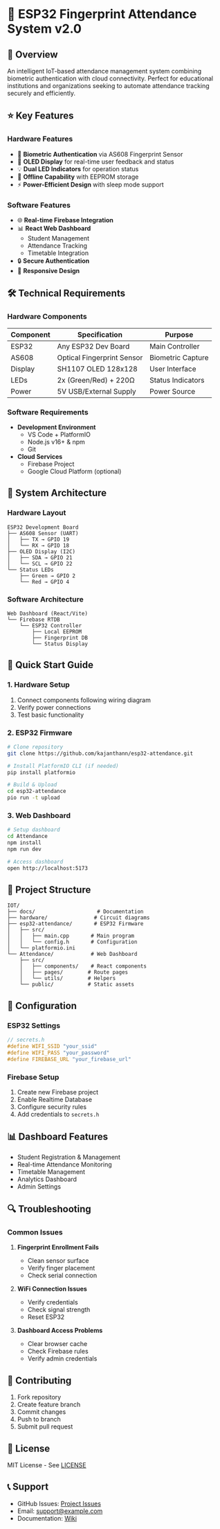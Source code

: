 # 📌 ESP32 Fingerprint Attendance System v2.0

## 📖 Overview
An intelligent IoT-based attendance management system combining biometric authentication with cloud connectivity. Perfect for educational institutions and organizations seeking to automate attendance tracking securely and efficiently.

## ⭐ Key Features
### Hardware Features
- 🔐 **Biometric Authentication** via AS608 Fingerprint Sensor
- 📱 **OLED Display** for real-time user feedback and status
- 💡 **Dual LED Indicators** for operation status
- 🔌 **Offline Capability** with EEPROM storage
- ⚡ **Power-Efficient Design** with sleep mode support

### Software Features
- 🌐 **Real-time Firebase Integration**
- 📊 **React Web Dashboard**
  - Student Management
  - Attendance Tracking
  - Timetable Integration
- 🔒 **Secure Authentication**
- 📱 **Responsive Design**

## 🛠️ Technical Requirements

### Hardware Components
| Component | Specification | Purpose |
|-----------|---------------|----------|
| ESP32 | Any ESP32 Dev Board | Main Controller |
| AS608 | Optical Fingerprint Sensor | Biometric Capture |
| Display | SH1107 OLED 128x128 | User Interface |
| LEDs | 2x (Green/Red) + 220Ω | Status Indicators |
| Power | 5V USB/External Supply | Power Source |

### Software Requirements
- **Development Environment**
  - VS Code + PlatformIO
  - Node.js v16+ & npm
  - Git
- **Cloud Services**
  - Firebase Project
  - Google Cloud Platform (optional)

## 📡 System Architecture

### Hardware Layout
```
ESP32 Development Board
├── AS608 Sensor (UART)
│   ├── TX → GPIO 19
│   └── RX → GPIO 18
├── OLED Display (I2C)
│   ├── SDA → GPIO 21
│   └── SCL → GPIO 22
└── Status LEDs
    ├── Green → GPIO 2
    └── Red → GPIO 4
```

### Software Architecture
```
Web Dashboard (React/Vite)
└── Firebase RTDB
    └── ESP32 Controller
        ├── Local EEPROM
        ├── Fingerprint DB
        └── Status Display
```

## 🚀 Quick Start Guide

### 1. Hardware Setup
1. Connect components following wiring diagram
2. Verify power connections
3. Test basic functionality

### 2. ESP32 Firmware
```bash
# Clone repository
git clone https://github.com/kajanthann/esp32-attendance.git

# Install PlatformIO CLI (if needed)
pip install platformio

# Build & Upload
cd esp32-attendance
pio run -t upload
```

### 3. Web Dashboard
```bash
# Setup dashboard
cd Attendance
npm install
npm run dev

# Access dashboard
open http://localhost:5173
```

## 📂 Project Structure
```
IOT/
├── docs/                    # Documentation
├── hardware/               # Circuit diagrams
├── esp32-attendance/       # ESP32 Firmware
│   ├── src/
│   │   ├── main.cpp       # Main program
│   │   └── config.h       # Configuration
│   └── platformio.ini
└── Attendance/            # Web Dashboard
    ├── src/
    │   ├── components/    # React components
    │   ├── pages/        # Route pages
    │   └── utils/        # Helpers
    └── public/           # Static assets
```

## 🔧 Configuration

### ESP32 Settings
```cpp
// secrets.h
#define WIFI_SSID "your_ssid"
#define WIFI_PASS "your_password"
#define FIREBASE_URL "your_firebase_url"
```

### Firebase Setup
1. Create new Firebase project
2. Enable Realtime Database
3. Configure security rules
4. Add credentials to `secrets.h`

## 📊 Dashboard Features
- Student Registration & Management
- Real-time Attendance Monitoring
- Timetable Management
- Analytics Dashboard
- Admin Settings

## 🔍 Troubleshooting

### Common Issues
1. **Fingerprint Enrollment Fails**
   - Clean sensor surface
   - Verify finger placement
   - Check serial connection

2. **WiFi Connection Issues**
   - Verify credentials
   - Check signal strength
   - Reset ESP32

3. **Dashboard Access Problems**
   - Clear browser cache
   - Check Firebase rules
   - Verify admin credentials

## 🤝 Contributing
1. Fork repository
2. Create feature branch
3. Commit changes
4. Push to branch
5. Submit pull request

## 📄 License
MIT License - See [LICENSE](LICENSE)

## 📞 Support
- GitHub Issues: [Project Issues](https://github.com/kajanthann/esp32-attendance/issues)
- Email: support@example.com
- Documentation: [Wiki](https://github.com/kajanthann/esp32-attendance/wiki)
